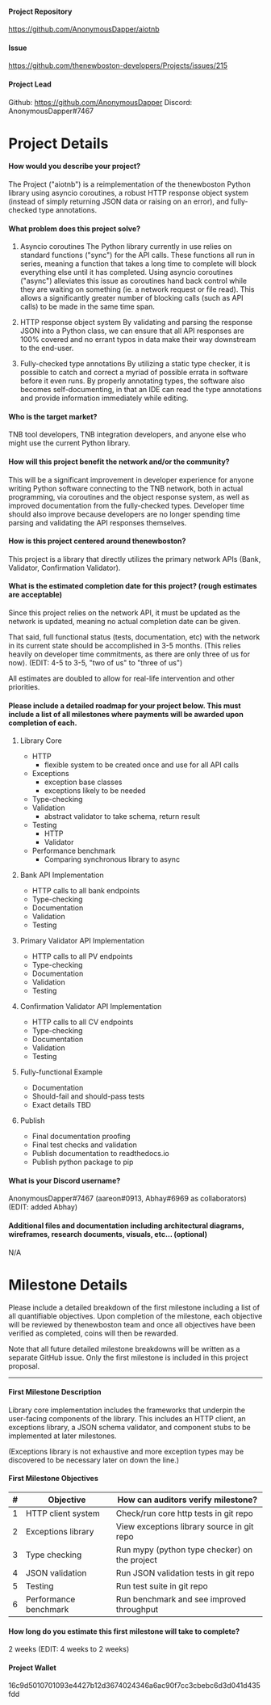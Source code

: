 #### Project Repository
https://github.com/AnonymousDapper/aiotnb

#### Issue 
https://github.com/thenewboston-developers/Projects/issues/215

#### Project Lead
Github: https://github.com/AnonymousDapper
Discord: AnonymousDapper#7467

# Project Details

#### How would you describe your project?
The Project ("aiotnb") is a reimplementation of the thenewboston Python library using asyncio coroutines, a robust HTTP response object system (instead of simply returning JSON data or raising on an error), and fully-checked type annotations.

#### What problem does this project solve?
1) Asyncio coroutines
    The Python library currently in use relies on standard functions ("sync") for the API calls. These functions all run in series, meaning a function that takes a long time to complete will block everything else until it has completed.
    Using asyncio coroutines ("async") alleviates this issue as coroutines hand back control while they are waiting on something (ie. a network request or file read). This allows a significantly greater number of blocking calls (such as API calls) to be made in the same time span.

2) HTTP response object system
    By validating and parsing the response JSON into a Python class, we can ensure that all API responses are 100% covered and no errant typos in data make their way downstream to the end-user.

3) Fully-checked type annotations
    By utilizing a static type checker, it is possible to catch and correct a myriad of possible errata in software before it even runs. By properly annotating types, the software also becomes self-documenting, in that an IDE can read the type annotations and provide information immediately while editing.

#### Who is the target market?
TNB tool developers, TNB integration developers, and anyone else who might use the current Python library.

#### How will this project benefit the network and/or the community?
This will be a significant improvement in developer experience for anyone writing Python software connecting to the TNB network, both in actual programming, via coroutines and the object response system, as well as improved documentation from the fully-checked types. Developer time should also improve because developers are no longer spending time parsing and validating the API responses themselves.

#### How is this project centered around thenewboston?
This project is a library that directly utilizes the primary network APIs (Bank, Validator, Confirmation Validator).

#### What is the estimated completion date for this project? (rough estimates are acceptable)
Since this project relies on the network API, it must be updated as the network is updated, meaning no actual completion date can be given.

That said, full functional status (tests, documentation, etc) with the network in its current state should be accomplished in 3-5 months. (This relies heavily on developer time commitments, as there are only three of us for now). (EDIT: 4-5 to 3-5, "two of us" to "three of us")

All estimates are doubled to allow for real-life intervention and other priorities.

#### Please include a detailed roadmap for your project below. This must include a list of all milestones where payments will be awarded upon completion of each.
1) Library Core
    - HTTP
        - flexible system to be created once and use for all API calls
    - Exceptions
        - exception base classes
        - exceptions likely to be needed
    - Type-checking
    - Validation
        - abstract validator to take schema, return result
    - Testing
        - HTTP
        - Validator
    - Performance benchmark
        - Comparing synchronous library to async

2) Bank API Implementation
    - HTTP calls to all bank endpoints
    - Type-checking
    - Documentation
    - Validation
    - Testing

3) Primary Validator API Implementation
    - HTTP calls to all PV endpoints
    - Type-checking
    - Documentation
    - Validation
    - Testing

4) Confirmation Validator API Implementation
    - HTTP calls to all CV endpoints
    - Type-checking
    - Documentation
    - Validation
    - Testing

5) Fully-functional Example
    - Documentation
    - Should-fail and should-pass tests
    - Exact details TBD

6) Publish
    - Final documentation proofing
    - Final test checks and validation
    - Publish documentation to readthedocs.io
    - Publish python package to pip

#### What is your Discord username?
AnonymousDapper#7467 (aareon#0913, Abhay#6969 as collaborators) (EDIT: added Abhay)

#### Additional files and documentation including architectural diagrams, wireframes, research documents, visuals, etc… (optional)
N/A

# Milestone Details

Please include a detailed breakdown of the first milestone including a list of all quantifiable objectives. Upon 
completion of the milestone, each objective will be reviewed by thenewboston team and once all objectives have been 
verified as completed, coins will then be rewarded.

Note that all future detailed milestone breakdowns will be written as a separate GitHub issue. Only the first milestone 
is included in this project proposal.

---

#### First Milestone Description
Library core implementation includes the frameworks that underpin the user-facing components of the library. This includes an HTTP client, an exceptions library, a JSON schema validator, and component stubs to be implemented at later milestones.

(Exceptions library is not exhaustive and more exception types may be discovered to be necessary later on down the line.)

#### First Milestone Objectives

| # | Objective             | How can auditors verify milestone?            |
| - | --------------------- | --------------------------------------------- |
| 1 | HTTP client system    | Check/run core http tests in git repo         |
| 2 | Exceptions library    | View exceptions library source in git repo    |
| 3 | Type checking         | Run mypy (python type checker) on the project |
| 4 | JSON validation       | Run JSON validation tests in git repo         |
| 5 | Testing               | Run test suite in git repo                    |
| 6 | Performance benchmark | Run benchmark and see improved throughput     |


#### How long do you estimate this first milestone will take to complete?
2 weeks (EDIT: 4 weeks to 2 weeks)

#### Project Wallet
16c9d5010701093e4427b12d3674024346a6ac90f7cc3cbebc6d3d041d435fdd